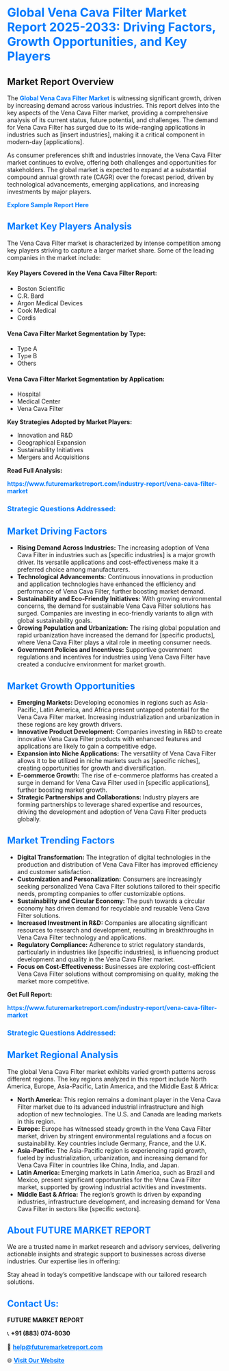 <h1 style="color: #007BFF;">Global Vena Cava Filter Market Report 2025-2033: Driving Factors, Growth Opportunities, and Key Players</h1>

<section id="overview">
<h2>Market Report Overview</h2>
<p>The <a href="https://www.futuremarketreport.com/industry-report/vena-cava-filter-market" style="color: #007BFF; text-decoration: none;"><strong>Global Vena Cava Filter Market</strong></a> is witnessing significant growth, driven by increasing demand across various industries. This report delves into the key aspects of the Vena Cava Filter market, providing a comprehensive analysis of its current status, future potential, and challenges. The demand for Vena Cava Filter has surged due to its wide-ranging applications in industries such as [insert industries], making it a critical component in modern-day [applications].</p>
<p>As consumer preferences shift and industries innovate, the Vena Cava Filter market continues to evolve, offering both challenges and opportunities for stakeholders. The global market is expected to expand at a substantial compound annual growth rate (CAGR) over the forecast period, driven by technological advancements, emerging applications, and increasing investments by major players.</p>
</section>

<section id="overview">
<p><a href="https://www.futuremarketreport.com/request-sample/reportId=125272" style="color: #007BFF; text-decoration: none;"><strong>Explore Sample Report Here</strong></a></p>
</section>

<section id="key-players">
<h2 style="color: #007BFF;">Market Key Players Analysis</h2>
<p>The Vena Cava Filter market is characterized by intense competition among key players striving to capture a larger market share. Some of the leading companies in the market include:</p>
<h4>Key Players Covered in the Vena Cava Filter Report:</h4>
<ul><li>Boston Scientific</li><li>C.R. Bard</li><li>Argon Medical Devices</li><li>Cook Medical</li><li>Cordis</li></ul>
<h4>Vena Cava Filter Market Segmentation by Type:</h4>
<ul><li>Type A</li><li>Type B</li><li>Others</li></ul>

<h4>Vena Cava Filter Market Segmentation by Application:</h4>
<ul><li>Hospital</li><li>Medical Center</li><li>Vena Cava Filter</li></ul>
<p><strong>Key Strategies Adopted by Market Players:</strong></p>
<ul>
<li>Innovation and R&D</li>
<li>Geographical Expansion</li>
<li>Sustainability Initiatives</li>
<li>Mergers and Acquisitions</li>
</ul>
</section>

<section>
<p><strong>Read Full Analysis: </strong></p><a href="https://www.futuremarketreport.com/industry-report/vena-cava-filter-market" style="color: #007BFF; text-decoration: none;"><strong>https://www.futuremarketreport.com/industry-report/vena-cava-filter-market</strong></a>
<h3 style="color: #007BFF;">Strategic Questions Addressed:</h3>
</section>

<section id="driving-factors">
<h2 style="color: #007BFF;">Market Driving Factors</h2>
<ul>
<li><strong>Rising Demand Across Industries:</strong> The increasing adoption of Vena Cava Filter in industries such as [specific industries] is a major growth driver. Its versatile applications and cost-effectiveness make it a preferred choice among manufacturers.</li>
<li><strong>Technological Advancements:</strong> Continuous innovations in production and application technologies have enhanced the efficiency and performance of Vena Cava Filter, further boosting market demand.</li>
<li><strong>Sustainability and Eco-Friendly Initiatives:</strong> With growing environmental concerns, the demand for sustainable Vena Cava Filter solutions has surged. Companies are investing in eco-friendly variants to align with global sustainability goals.</li>
<li><strong>Growing Population and Urbanization:</strong> The rising global population and rapid urbanization have increased the demand for [specific products], where Vena Cava Filter plays a vital role in meeting consumer needs.</li>
<li><strong>Government Policies and Incentives:</strong> Supportive government regulations and incentives for industries using Vena Cava Filter have created a conducive environment for market growth.</li>
</ul>
</section>

<section id="growth-opportunities">
<h2 style="color: #007BFF;">Market Growth Opportunities</h2>
<ul>
<li><strong>Emerging Markets:</strong> Developing economies in regions such as Asia-Pacific, Latin America, and Africa present untapped potential for the Vena Cava Filter market. Increasing industrialization and urbanization in these regions are key growth drivers.</li>
<li><strong>Innovative Product Development:</strong> Companies investing in R&D to create innovative Vena Cava Filter products with enhanced features and applications are likely to gain a competitive edge.</li>
<li><strong>Expansion into Niche Applications:</strong> The versatility of Vena Cava Filter allows it to be utilized in niche markets such as [specific niches], creating opportunities for growth and diversification.</li>
<li><strong>E-commerce Growth:</strong> The rise of e-commerce platforms has created a surge in demand for Vena Cava Filter used in [specific applications], further boosting market growth.</li>
<li><strong>Strategic Partnerships and Collaborations:</strong> Industry players are forming partnerships to leverage shared expertise and resources, driving the development and adoption of Vena Cava Filter products globally.</li>
</ul>
</section>

<section id="trending-factors">
<h2 style="color: #007BFF;">Market Trending Factors</h2>
<ul>
<li><strong>Digital Transformation:</strong> The integration of digital technologies in the production and distribution of Vena Cava Filter has improved efficiency and customer satisfaction.</li>
<li><strong>Customization and Personalization:</strong> Consumers are increasingly seeking personalized Vena Cava Filter solutions tailored to their specific needs, prompting companies to offer customizable options.</li>
<li><strong>Sustainability and Circular Economy:</strong> The push towards a circular economy has driven demand for recyclable and reusable Vena Cava Filter solutions.</li>
<li><strong>Increased Investment in R&D:</strong> Companies are allocating significant resources to research and development, resulting in breakthroughs in Vena Cava Filter technology and applications.</li>
<li><strong>Regulatory Compliance:</strong> Adherence to strict regulatory standards, particularly in industries like [specific industries], is influencing product development and quality in the Vena Cava Filter market.</li>
<li><strong>Focus on Cost-Effectiveness:</strong> Businesses are exploring cost-efficient Vena Cava Filter solutions without compromising on quality, making the market more competitive.</li>
</ul>
</section>

<section>
<p><strong>Get Full Report: </strong></p><a href="https://www.futuremarketreport.com/industry-report/vena-cava-filter-market" style="color: #007BFF; text-decoration: none;"><strong>https://www.futuremarketreport.com/industry-report/vena-cava-filter-market</strong></a>
<h3 style="color: #007BFF;">Strategic Questions Addressed:</h3>
</section>


<section id="regional-analysis">
<h2 style="color: #007BFF;">Market Regional Analysis</h2>
<p>The global Vena Cava Filter market exhibits varied growth patterns across different regions. The key regions analyzed in this report include North America, Europe, Asia-Pacific, Latin America, and the Middle East & Africa:</p>
<ul>
<li><strong>North America:</strong> This region remains a dominant player in the Vena Cava Filter market due to its advanced industrial infrastructure and high adoption of new technologies. The U.S. and Canada are leading markets in this region.</li>
<li><strong>Europe:</strong> Europe has witnessed steady growth in the Vena Cava Filter market, driven by stringent environmental regulations and a focus on sustainability. Key countries include Germany, France, and the U.K.</li>
<li><strong>Asia-Pacific:</strong> The Asia-Pacific region is experiencing rapid growth, fueled by industrialization, urbanization, and increasing demand for Vena Cava Filter in countries like China, India, and Japan.</li>
<li><strong>Latin America:</strong> Emerging markets in Latin America, such as Brazil and Mexico, present significant opportunities for the Vena Cava Filter market, supported by growing industrial activities and investments.</li>
<li><strong>Middle East & Africa:</strong> The region’s growth is driven by expanding industries, infrastructure development, and increasing demand for Vena Cava Filter in sectors like [specific sectors].</li>
</ul>
</section>

<footer>
<h2 style="color: #007BFF;">About FUTURE MARKET REPORT</h2>
<p>We are a trusted name in market research and advisory services, delivering actionable insights and strategic support to businesses across diverse industries. Our expertise lies in offering:</p>

<p>Stay ahead in today’s competitive landscape with our tailored research solutions.</p>

<h2 style="color: #007BFF;">Contact Us:</h2>
<p><strong>FUTURE MARKET REPORT</strong></p>
<p>📞 <strong>+91 (883) 074-8030</strong></p>
<p>📧 <strong><a href="mailto:help@futuremarketreport.com" style="color: #007BFF;">help@futuremarketreport.com</a></strong></p>
<p>🌐 <strong><a href="https://www.futuremarketreport.com/" style="color: #007BFF;">Visit Our Website</a></strong></p>
</footer>